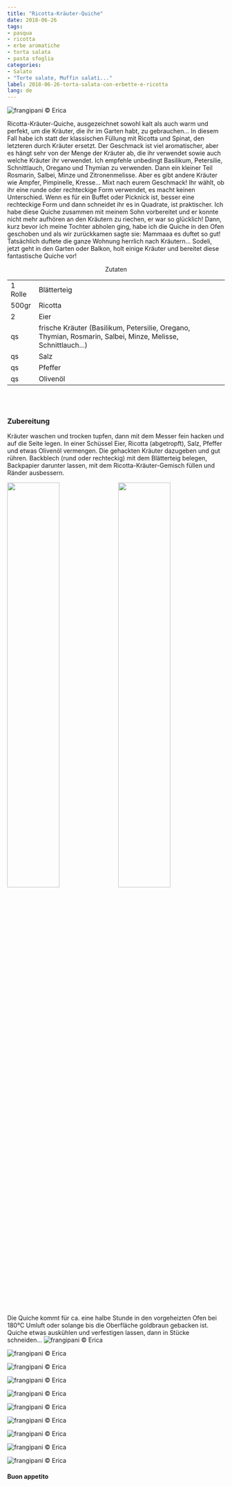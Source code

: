```yaml
---
title: "Ricotta-Kräuter-Quiche"
date: 2018-06-26
tags:
- pasqua
- ricotta
- erbe aromatiche
- torta salata
- pasta sfoglia
categories:
- Salato
- "Torte salate, Muffin salati..."
label: 2018-06-26-torta-salata-con-erbette-e-ricotta
lang: de
---
```

![](../2018-06-26-torta-salata-con-erbette-e-ricotta/header.jpg "frangipani © Erica")

Ricotta-Kräuter-Quiche, ausgezeichnet sowohl kalt als auch warm und perfekt, um die Kräuter, die ihr im Garten habt, zu gebrauchen... In diesem Fall habe ich statt der klassischen Füllung mit Ricotta und Spinat, den letzteren durch Kräuter ersetzt. Der Geschmack ist viel aromatischer, aber es hängt sehr von der Menge der Kräuter ab, die ihr verwendet sowie auch welche Kräuter ihr verwendet. Ich empfehle unbedingt Basilikum, Petersilie, Schnittlauch, Oregano und Thymian zu verwenden. Dann ein kleiner Teil Rosmarin, Salbei, Minze und Zitronenmelisse. Aber es gibt andere Kräuter wie Ampfer, Pimpinelle, Kresse... Mixt nach eurem Geschmack! Ihr wählt, ob ihr eine runde oder rechteckige Form verwendet, es macht keinen Unterschied. Wenn es für ein Buffet oder Picknick ist, besser eine rechteckige Form und dann schneidet ihr es in Quadrate, ist praktischer. Ich habe diese Quiche zusammen mit meinem Sohn vorbereitet und er konnte nicht mehr aufhören an den Kräutern zu riechen, er war so glücklich! Dann, kurz bevor ich meine Tochter abholen ging, habe ich die Quiche in den Ofen geschoben und als wir zurückkamen sagte sie: Mammaaa es duftet so gut! Tatsächlich duftete die ganze Wohnung herrlich nach Kräutern... Sodeli, jetzt geht in den Garten oder Balkon, holt einige Kräuter und bereitet diese fantastische Quiche vor!

<div id="wrapper" style="text-align: center">
  <div id="yourdiv" style="display: inline-block;">
    <div class="ingredients">
      <div class="ingredients-title">Zutaten</div>
      <table>
        <tbody>
          <tr>
            <td>1 Rolle</td>
            <td>Blätterteig</td>
          </tr>
          <tr>
            <td>500gr</td>
            <td>Ricotta</td>
          </tr>
          <tr>
            <td>2</td>
            <td>Eier</td>
          </tr>
          <tr>
            <td>qs</td>
            <td>frische Kräuter (Basilikum, Petersilie, Oregano, Thymian, Rosmarin, Salbei, Minze, Melisse, Schnittlauch...)</td>
          </tr>
          <tr>
            <td>qs</td>
            <td>Salz</td>
          </tr>
          <tr>
            <td>qs</td>
            <td>Pfeffer</td>
         </tr>
          <tr>
            <td>qs</td>
            <td>Olivenöl</td>
          </tr>
        </tbody>
      </table>
      <br></br>
    </div>
  </div>
</div>


<h3>
  <font color="grey">
    <i class="fa fa-cogs"></i>
  </font> Zubereitung
</h3>

Kräuter waschen und trocken tupfen, dann mit dem Messer fein hacken und auf die Seite legen. In einer Schüssel Eier, Ricotta (abgetropft), Salz, Pfeffer und etwas Olivenöl vermengen. Die gehackten Kräuter dazugeben und gut rühren. Backblech (rund oder rechteckig) mit dem Blätterteig belegen, Backpapier darunter lassen, mit dem Ricotta-Kräuter-Gemisch füllen und Ränder ausbessern.
<p>
  <div style="width: 100%; margin-bottom: 0">
    <img style="float: left; width: 49%; margin-right: 1%" src="../2018-06-26-torta-salata-con-erbette-e-ricotta/erbette.jpg" alt="" title="frangipani © Erica" />
    <img style="float: left; width: 49%; margin-left: 1%" src="../2018-06-26-torta-salata-con-erbette-e-ricotta/teglia.jpg" alt="" title="frangipani © Erica" />
    <div style="clear: both"></div>
  </div>
</p>

Die Quiche kommt für ca. eine halbe Stunde in den vorgeheizten Ofen bei 180°C Umluft oder solange bis die Oberfläche goldbraun gebacken ist. Quiche etwas auskühlen und verfestigen lassen, dann in Stücke schneiden...
![](../2018-06-26-torta-salata-con-erbette-e-ricotta/risultato1.jpg "frangipani © Erica")

![](../2018-06-26-torta-salata-con-erbette-e-ricotta/risultato2.jpg "frangipani © Erica")

![](../2018-06-26-torta-salata-con-erbette-e-ricotta/risultato3.jpg "frangipani © Erica")

![](../2018-06-26-torta-salata-con-erbette-e-ricotta/risultato4.jpg "frangipani © Erica")

![](../2018-06-26-torta-salata-con-erbette-e-ricotta/risultato5.jpg "frangipani © Erica")

![](../2018-06-26-torta-salata-con-erbette-e-ricotta/risultato6.jpg "frangipani © Erica")

![](../2018-06-26-torta-salata-con-erbette-e-ricotta/risultato7.jpg "frangipani © Erica")

![](../2018-06-26-torta-salata-con-erbette-e-ricotta/risultato8.jpg "frangipani © Erica")

![](../2018-06-26-torta-salata-con-erbette-e-ricotta/risultato9.jpg "frangipani © Erica")

![](../2018-06-26-torta-salata-con-erbette-e-ricotta/risultato10.jpg "frangipani © Erica")

<h4>Buon appetito
  <font color="red">
    <i class="fa fa-smile-o"></i>
  </font>
</h4>
